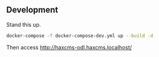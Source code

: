 ## Development
Stand this up.
```bash
docker-compose -f docker-compose-dev.yml up --build -d
```
Then access http://haxcms-odl.haxcms.localhost/